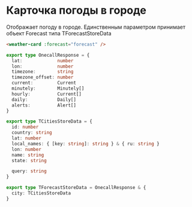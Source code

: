 # Карточка погоды в городе

Отображает погоду в городе. Единственным параметром принимает объект Forecast типа TForecastStoreData 

```html
<weather-card :forecast="forecast" />
```


```typescript
export type OnecallResponse = {
  lat:             number
  lon:             number
  timezone:        string
  timezone_offset: number
  current:         Current
  minutely:        Minutely[]
  hourly:          Current[]
  daily:           Daily[]
  alerts:          Alert[]
}

export type TCitiesStoreData = {
  id: number
  country: string
  lat: number
  local_names: { [key: string]: string } & { ru: string }
  lon: number
  name: string
  state: string

  query: string
}

export type TForecastStoreData = OnecallResponse & {
  city: TCitiesStoreData
}
```
